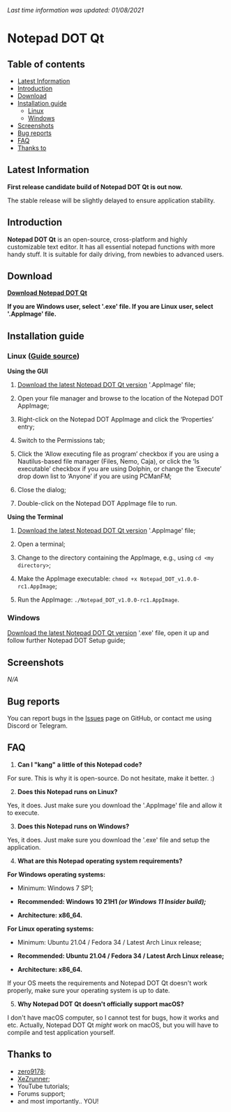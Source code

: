 *Last time information was updated: 01/08/2021*

# Notepad DOT Qt

## Table of contents

- [Latest Information](#latest-information)
- [Introduction](#introduction)
- [Download](#download)
- [Installation guide](#installation-guide)
	- [Linux](#linux-guide-source)
	- [Windows](#windows)
- [Screenshots](#screenshots)
- [Bug reports](#bug-reports)
- [FAQ](#faq)
- [Thanks to](#thanks-to)

## Latest Information

**First release candidate build of Notepad DOT Qt is out now.**

The stable release will be slightly delayed to ensure application stability.

## Introduction

**Notepad DOT Qt** is an open-source, cross-platform and highly customizable text editor.
It has all essential notepad functions with more handy stuff.
It is suitable for daily driving, from newbies to advanced users.

## Download

**[Download Notepad DOT Qt](https://github.com/ncyxie/Notepad-DOT-Qt/releases/)**

**If you are Windows user, select '.exe' file. If you are Linux user, select '.AppImage' file.**

## Installation guide

### Linux ([Guide source](https://docs.appimage.org/introduction/quickstart.html))

**Using the GUI**
1. [Download the latest Notepad DOT Qt version](https://github.com/ncyxie/Notepad-DOT-Qt/releases) '.AppImage' file;

2. Open your file manager and browse to the location of the Notepad DOT AppImage;

3. Right-click on the Notepad DOT AppImage and click the ‘Properties’ entry;

4. Switch to the Permissions tab;

5. Click the ‘Allow executing file as program’ checkbox if you are using a Nautilus-based file manager (Files, Nemo, Caja), or click the ‘Is executable’ checkbox if you are using Dolphin, or change the ‘Execute’ drop down list to ‘Anyone’ if you are using PCManFM;

6. Close the dialog;

7. Double-click on the Notepad DOT AppImage file to run.

**Using the Terminal**
1. [Download the latest Notepad DOT Qt version](https://github.com/ncyxie/Notepad-DOT-Qt/releases) '.AppImage' file;

2. Open a terminal;

3. Change to the directory containing the AppImage, e.g., using ``cd <my directory>``;

4. Make the AppImage executable: ``chmod +x Notepad_DOT_v1.0.0-rc1.AppImage``;

5. Run the AppImage: ``./Notepad_DOT_v1.0.0-rc1.AppImage``.

### Windows

[Download the latest Notepad DOT Qt version](https://github.com/ncyxie/Notepad-DOT-Qt/releases) '.exe' file, open it up and follow further Notepad DOT Setup guide;

## Screenshots

*N/A*

## Bug reports

You can report bugs in the [Issues](https://github.com/ncyxie/Notepad-DOT-Qt/issues/) page on GitHub, or contact me using Discord or Telegram.

## FAQ

1. **Can I "kang" a little of this Notepad code?**

For sure. This is why it is open-source. Do not hesitate, make it better. :)

2. **Does this Notepad runs on Linux?**

Yes, it does. Just make sure you download the '.AppImage' file and allow it to execute.

3. **Does this Notepad runs on Windows?**

Yes, it does. Just make sure you download the '.exe' file and setup the application.

4. **What are this Notepad operating system requirements?**

**For Windows operating systems:**
* Minimum: Windows 7 SP1;
* **Recommended: Windows 10 21H1 *(or Windows 11 Insider build);***

* **Architecture: x86_64.**

**For Linux operating systems:**
* Minimum: Ubuntu 21.04 / Fedora 34 / Latest Arch Linux release;
* **Recommended: Ubuntu 21.04 / Fedora 34 / Latest Arch Linux release;**

* **Architecture: x86_64.**

If your OS meets the requirements and Notepad DOT Qt doesn't work properly, make sure your 
operating system is up to date.

5. **Why Notepad DOT Qt doesn't officially support macOS?**

I don't have macOS computer, so I cannot test for bugs, how it works and etc. 
Actually, Notepad DOT Qt *might* work on macOS, but you will have to compile and test application
yourself.

## Thanks to

- [zero9178](https://github.com/zero9178/);
- [XeZrunner](https://github.com/XeZrunner/);
- YouTube tutorials;
- Forums support;
- and most importantly.. YOU!
